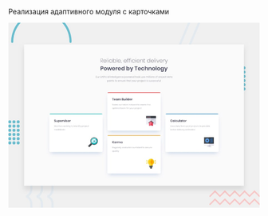 Реализация адаптивного модуля с карточками

![Design preview for the Four card feature section coding challenge](./design/desktop-preview.jpg)
